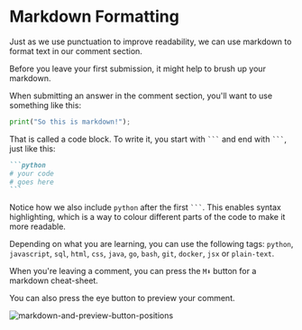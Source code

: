 # Markdown Formatting

Just as we use punctuation to improve readability, we can use markdown to format text in our comment section.

Before you leave your first submission, it might help to brush up your markdown.

When submitting an answer in the comment section, you'll want to use something like this:

```py
print("So this is markdown!");
```

That is called a code block. To write it, you start with ` ``` ` and end with ` ``` `, just like this:

``````md
```python
# your code
# goes here
```
``````

Notice how we also include `python` after the first ` ``` `. This enables syntax highlighting, which is a way to colour different parts of the code to make it more readable.

Depending on what you are learning, you can use the following tags: `python`, `javascript`, `sql`, `html`, `css`, `java`, `go`, `bash`, `git`, `docker`, `jsx` or `plain-text`.

When you're leaving a comment, you can press the `M⬇` button for a markdown cheat-sheet.

You can also press the eye button to preview your comment.

![markdown-and-preview-button-positions](https://img.enkipro.com/a92eef7bc6e5ad805e04d5c1e240924b.gif)
